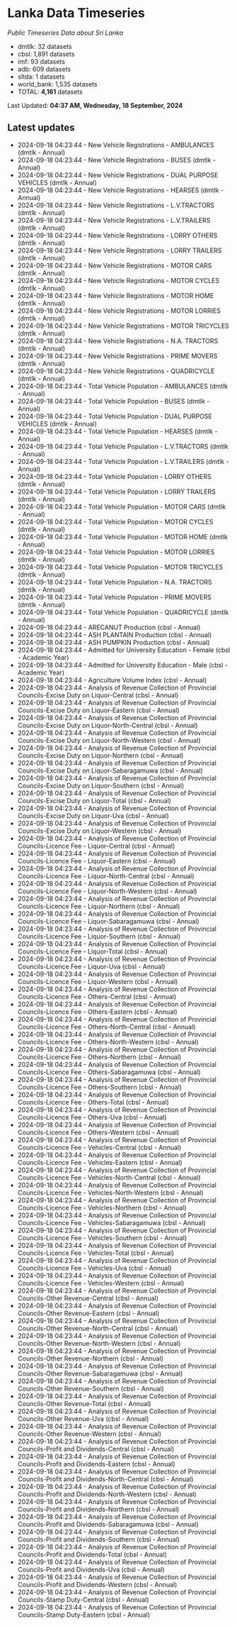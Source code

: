 # Lanka Data Timeseries
*Public Timeseries Data about Sri Lanka*

* dmtlk: 32 datasets
* cbsl: 1,891 datasets
* imf: 93 datasets
* adb: 609 datasets
* sltda: 1 datasets
* world_bank: 1,535 datasets
* TOTAL: **4,161** datasets

Last Updated: **04:37 AM, Wednesday, 18 September, 2024**

## Latest updates

* 2024-09-18 04:23:44 - New Vehicle Registrations - AMBULANCES (dmtlk - Annual)
* 2024-09-18 04:23:44 - New Vehicle Registrations - BUSES (dmtlk - Annual)
* 2024-09-18 04:23:44 - New Vehicle Registrations - DUAL PURPOSE VEHICLES (dmtlk - Annual)
* 2024-09-18 04:23:44 - New Vehicle Registrations - HEARSES (dmtlk - Annual)
* 2024-09-18 04:23:44 - New Vehicle Registrations - L.V.TRACTORS (dmtlk - Annual)
* 2024-09-18 04:23:44 - New Vehicle Registrations - L.V.TRAILERS (dmtlk - Annual)
* 2024-09-18 04:23:44 - New Vehicle Registrations - LORRY OTHERS (dmtlk - Annual)
* 2024-09-18 04:23:44 - New Vehicle Registrations - LORRY TRAILERS (dmtlk - Annual)
* 2024-09-18 04:23:44 - New Vehicle Registrations - MOTOR CARS (dmtlk - Annual)
* 2024-09-18 04:23:44 - New Vehicle Registrations - MOTOR CYCLES (dmtlk - Annual)
* 2024-09-18 04:23:44 - New Vehicle Registrations - MOTOR HOME (dmtlk - Annual)
* 2024-09-18 04:23:44 - New Vehicle Registrations - MOTOR LORRIES (dmtlk - Annual)
* 2024-09-18 04:23:44 - New Vehicle Registrations - MOTOR TRICYCLES (dmtlk - Annual)
* 2024-09-18 04:23:44 - New Vehicle Registrations - N.A. TRACTORS (dmtlk - Annual)
* 2024-09-18 04:23:44 - New Vehicle Registrations - PRIME MOVERS (dmtlk - Annual)
* 2024-09-18 04:23:44 - New Vehicle Registrations - QUADRICYCLE (dmtlk - Annual)
* 2024-09-18 04:23:44 - Total Vehicle Population - AMBULANCES (dmtlk - Annual)
* 2024-09-18 04:23:44 - Total Vehicle Population - BUSES (dmtlk - Annual)
* 2024-09-18 04:23:44 - Total Vehicle Population - DUAL PURPOSE VEHICLES (dmtlk - Annual)
* 2024-09-18 04:23:44 - Total Vehicle Population - HEARSES (dmtlk - Annual)
* 2024-09-18 04:23:44 - Total Vehicle Population - L.V.TRACTORS (dmtlk - Annual)
* 2024-09-18 04:23:44 - Total Vehicle Population - L.V.TRAILERS (dmtlk - Annual)
* 2024-09-18 04:23:44 - Total Vehicle Population - LORRY OTHERS (dmtlk - Annual)
* 2024-09-18 04:23:44 - Total Vehicle Population - LORRY TRAILERS (dmtlk - Annual)
* 2024-09-18 04:23:44 - Total Vehicle Population - MOTOR CARS (dmtlk - Annual)
* 2024-09-18 04:23:44 - Total Vehicle Population - MOTOR CYCLES (dmtlk - Annual)
* 2024-09-18 04:23:44 - Total Vehicle Population - MOTOR HOME (dmtlk - Annual)
* 2024-09-18 04:23:44 - Total Vehicle Population - MOTOR LORRIES (dmtlk - Annual)
* 2024-09-18 04:23:44 - Total Vehicle Population - MOTOR TRICYCLES (dmtlk - Annual)
* 2024-09-18 04:23:44 - Total Vehicle Population - N.A. TRACTORS (dmtlk - Annual)
* 2024-09-18 04:23:44 - Total Vehicle Population - PRIME MOVERS (dmtlk - Annual)
* 2024-09-18 04:23:44 - Total Vehicle Population - QUADRICYCLE (dmtlk - Annual)
* 2024-09-18 04:23:44 - ARECANUT Production (cbsl - Annual)
* 2024-09-18 04:23:44 - ASH PLANTAIN Production (cbsl - Annual)
* 2024-09-18 04:23:44 - ASH PUMPKIN Production (cbsl - Annual)
* 2024-09-18 04:23:44 - Admitted for University Education - Female (cbsl - Academic Year)
* 2024-09-18 04:23:44 - Admitted for University Education - Male (cbsl - Academic Year)
* 2024-09-18 04:23:44 - Agriculture Volume Index (cbsl - Annual)
* 2024-09-18 04:23:44 - Analysis of Revenue Collection of Provincial Councils-Excise Duty on Liquor-Central (cbsl - Annual)
* 2024-09-18 04:23:44 - Analysis of Revenue Collection of Provincial Councils-Excise Duty on Liquor-Eastern (cbsl - Annual)
* 2024-09-18 04:23:44 - Analysis of Revenue Collection of Provincial Councils-Excise Duty on Liquor-North-Central (cbsl - Annual)
* 2024-09-18 04:23:44 - Analysis of Revenue Collection of Provincial Councils-Excise Duty on Liquor-North-Western (cbsl - Annual)
* 2024-09-18 04:23:44 - Analysis of Revenue Collection of Provincial Councils-Excise Duty on Liquor-Northern (cbsl - Annual)
* 2024-09-18 04:23:44 - Analysis of Revenue Collection of Provincial Councils-Excise Duty on Liquor-Sabaragamuwa (cbsl - Annual)
* 2024-09-18 04:23:44 - Analysis of Revenue Collection of Provincial Councils-Excise Duty on Liquor-Southern (cbsl - Annual)
* 2024-09-18 04:23:44 - Analysis of Revenue Collection of Provincial Councils-Excise Duty on Liquor-Total (cbsl - Annual)
* 2024-09-18 04:23:44 - Analysis of Revenue Collection of Provincial Councils-Excise Duty on Liquor-Uva (cbsl - Annual)
* 2024-09-18 04:23:44 - Analysis of Revenue Collection of Provincial Councils-Excise Duty on Liquor-Western (cbsl - Annual)
* 2024-09-18 04:23:44 - Analysis of Revenue Collection of Provincial Councils-Licence Fee - Liquor-Central (cbsl - Annual)
* 2024-09-18 04:23:44 - Analysis of Revenue Collection of Provincial Councils-Licence Fee - Liquor-Eastern (cbsl - Annual)
* 2024-09-18 04:23:44 - Analysis of Revenue Collection of Provincial Councils-Licence Fee - Liquor-North-Central (cbsl - Annual)
* 2024-09-18 04:23:44 - Analysis of Revenue Collection of Provincial Councils-Licence Fee - Liquor-North-Western (cbsl - Annual)
* 2024-09-18 04:23:44 - Analysis of Revenue Collection of Provincial Councils-Licence Fee - Liquor-Northern (cbsl - Annual)
* 2024-09-18 04:23:44 - Analysis of Revenue Collection of Provincial Councils-Licence Fee - Liquor-Sabaragamuwa (cbsl - Annual)
* 2024-09-18 04:23:44 - Analysis of Revenue Collection of Provincial Councils-Licence Fee - Liquor-Southern (cbsl - Annual)
* 2024-09-18 04:23:44 - Analysis of Revenue Collection of Provincial Councils-Licence Fee - Liquor-Total (cbsl - Annual)
* 2024-09-18 04:23:44 - Analysis of Revenue Collection of Provincial Councils-Licence Fee - Liquor-Uva (cbsl - Annual)
* 2024-09-18 04:23:44 - Analysis of Revenue Collection of Provincial Councils-Licence Fee - Liquor-Western (cbsl - Annual)
* 2024-09-18 04:23:44 - Analysis of Revenue Collection of Provincial Councils-Licence Fee - Others-Central (cbsl - Annual)
* 2024-09-18 04:23:44 - Analysis of Revenue Collection of Provincial Councils-Licence Fee - Others-Eastern (cbsl - Annual)
* 2024-09-18 04:23:44 - Analysis of Revenue Collection of Provincial Councils-Licence Fee - Others-North-Central (cbsl - Annual)
* 2024-09-18 04:23:44 - Analysis of Revenue Collection of Provincial Councils-Licence Fee - Others-North-Western (cbsl - Annual)
* 2024-09-18 04:23:44 - Analysis of Revenue Collection of Provincial Councils-Licence Fee - Others-Northern (cbsl - Annual)
* 2024-09-18 04:23:44 - Analysis of Revenue Collection of Provincial Councils-Licence Fee - Others-Sabaragamuwa (cbsl - Annual)
* 2024-09-18 04:23:44 - Analysis of Revenue Collection of Provincial Councils-Licence Fee - Others-Southern (cbsl - Annual)
* 2024-09-18 04:23:44 - Analysis of Revenue Collection of Provincial Councils-Licence Fee - Others-Total (cbsl - Annual)
* 2024-09-18 04:23:44 - Analysis of Revenue Collection of Provincial Councils-Licence Fee - Others-Uva (cbsl - Annual)
* 2024-09-18 04:23:44 - Analysis of Revenue Collection of Provincial Councils-Licence Fee - Others-Western (cbsl - Annual)
* 2024-09-18 04:23:44 - Analysis of Revenue Collection of Provincial Councils-Licence Fee - Vehicles-Central (cbsl - Annual)
* 2024-09-18 04:23:44 - Analysis of Revenue Collection of Provincial Councils-Licence Fee - Vehicles-Eastern (cbsl - Annual)
* 2024-09-18 04:23:44 - Analysis of Revenue Collection of Provincial Councils-Licence Fee - Vehicles-North-Central (cbsl - Annual)
* 2024-09-18 04:23:44 - Analysis of Revenue Collection of Provincial Councils-Licence Fee - Vehicles-North-Western (cbsl - Annual)
* 2024-09-18 04:23:44 - Analysis of Revenue Collection of Provincial Councils-Licence Fee - Vehicles-Northern (cbsl - Annual)
* 2024-09-18 04:23:44 - Analysis of Revenue Collection of Provincial Councils-Licence Fee - Vehicles-Sabaragamuwa (cbsl - Annual)
* 2024-09-18 04:23:44 - Analysis of Revenue Collection of Provincial Councils-Licence Fee - Vehicles-Southern (cbsl - Annual)
* 2024-09-18 04:23:44 - Analysis of Revenue Collection of Provincial Councils-Licence Fee - Vehicles-Total (cbsl - Annual)
* 2024-09-18 04:23:44 - Analysis of Revenue Collection of Provincial Councils-Licence Fee - Vehicles-Uva (cbsl - Annual)
* 2024-09-18 04:23:44 - Analysis of Revenue Collection of Provincial Councils-Licence Fee - Vehicles-Western (cbsl - Annual)
* 2024-09-18 04:23:44 - Analysis of Revenue Collection of Provincial Councils-Other Revenue-Central (cbsl - Annual)
* 2024-09-18 04:23:44 - Analysis of Revenue Collection of Provincial Councils-Other Revenue-Eastern (cbsl - Annual)
* 2024-09-18 04:23:44 - Analysis of Revenue Collection of Provincial Councils-Other Revenue-North-Central (cbsl - Annual)
* 2024-09-18 04:23:44 - Analysis of Revenue Collection of Provincial Councils-Other Revenue-North-Western (cbsl - Annual)
* 2024-09-18 04:23:44 - Analysis of Revenue Collection of Provincial Councils-Other Revenue-Northern (cbsl - Annual)
* 2024-09-18 04:23:44 - Analysis of Revenue Collection of Provincial Councils-Other Revenue-Sabaragamuwa (cbsl - Annual)
* 2024-09-18 04:23:44 - Analysis of Revenue Collection of Provincial Councils-Other Revenue-Southern (cbsl - Annual)
* 2024-09-18 04:23:44 - Analysis of Revenue Collection of Provincial Councils-Other Revenue-Total (cbsl - Annual)
* 2024-09-18 04:23:44 - Analysis of Revenue Collection of Provincial Councils-Other Revenue-Uva (cbsl - Annual)
* 2024-09-18 04:23:44 - Analysis of Revenue Collection of Provincial Councils-Other Revenue-Western (cbsl - Annual)
* 2024-09-18 04:23:44 - Analysis of Revenue Collection of Provincial Councils-Profit and Dividends-Central (cbsl - Annual)
* 2024-09-18 04:23:44 - Analysis of Revenue Collection of Provincial Councils-Profit and Dividends-Eastern (cbsl - Annual)
* 2024-09-18 04:23:44 - Analysis of Revenue Collection of Provincial Councils-Profit and Dividends-North-Central (cbsl - Annual)
* 2024-09-18 04:23:44 - Analysis of Revenue Collection of Provincial Councils-Profit and Dividends-North-Western (cbsl - Annual)
* 2024-09-18 04:23:44 - Analysis of Revenue Collection of Provincial Councils-Profit and Dividends-Northern (cbsl - Annual)
* 2024-09-18 04:23:44 - Analysis of Revenue Collection of Provincial Councils-Profit and Dividends-Sabaragamuwa (cbsl - Annual)
* 2024-09-18 04:23:44 - Analysis of Revenue Collection of Provincial Councils-Profit and Dividends-Southern (cbsl - Annual)
* 2024-09-18 04:23:44 - Analysis of Revenue Collection of Provincial Councils-Profit and Dividends-Total (cbsl - Annual)
* 2024-09-18 04:23:44 - Analysis of Revenue Collection of Provincial Councils-Profit and Dividends-Uva (cbsl - Annual)
* 2024-09-18 04:23:44 - Analysis of Revenue Collection of Provincial Councils-Profit and Dividends-Western (cbsl - Annual)
* 2024-09-18 04:23:44 - Analysis of Revenue Collection of Provincial Councils-Stamp Duty-Central (cbsl - Annual)
* 2024-09-18 04:23:44 - Analysis of Revenue Collection of Provincial Councils-Stamp Duty-Eastern (cbsl - Annual)
